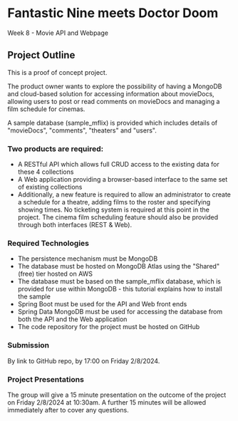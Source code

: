 # Fantastic Nine meets Doctor Doom
Week 8 - Movie API and Webpage

## Project Outline
This is a proof of concept project.

The product owner wants to explore the possibility of having a MongoDB and cloud-based solution for accessing information about movieDocs, allowing users to post or read comments on movieDocs and managing a film schedule for cinemas.

A sample database (sample_mflix) is provided which includes details of "movieDocs", "comments", "theaters" and "users".

### Two products are required:

- A RESTful API which allows full CRUD access to the existing data for these 4 collections
- A Web application providing a browser-based interface to the same set of existing collections
- Additionally, a new feature is required to allow an administrator to create a schedule for a theatre, adding films to the roster and specifying showing times. No ticketing system is required at this point in the project. The cinema film scheduling feature should also be provided through both interfaces (REST & Web).

### Required Technologies
- The persistence mechanism must be MongoDB
- The database must be hosted on MongoDB Atlas using the "Shared" (free) tier hosted on AWS
- The database must be based on the sample_mflix database, which is provided for use within MongoDB - this tutorial explains how to install the sample
- Spring Boot must be used for the API and Web front ends
- Spring Data MongoDB must be used for accessing the database from both the API and the Web application
- The code repository for the project must be hosted on GitHub

### Submission
By link to GitHub repo, by 17:00 on Friday 2/8/2024.

### Project Presentations
The group will give a 15 minute presentation on the outcome of the project on Friday 2/8/2024 at 10:30am​.​ A further 15 minutes will be allowed immediately after to cover any questions. 
